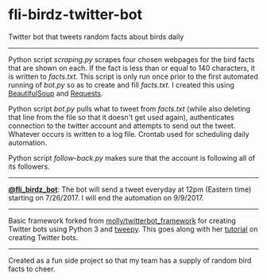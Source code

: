 # fli-birdz-twitter-bot

Twitter bot that tweets random facts about birds daily

---

Python script *scraping.py* scrapes four chosen webpages for the bird facts that are shown on each. If the fact is less than or equal to 140 characters, it is written to *facts.txt*. This script is only run once prior to the first automated running of *bot.py* so as to create and fill *facts.txt*. I created this using [BeautifulSoup](https://www.crummy.com/software/BeautifulSoup/bs4/doc/) and [Requests](http://docs.python-requests.org/en/master/).

Python script *bot.py* pulls what to tweet from *facts.txt* (while also deleting that line from the file so that it doesn't get used again), authenticates connection to the twitter account and attempts to send out the tweet. Whatever occurs is written to a log file. Crontab used for scheduling daily automation.

Python script *follow-back.py* makes sure that the account is following all of its followers.

---

**[@fli_birdz_bot](https://twitter.com/fli_birdz_bot)**: The bot will send a tweet everyday at 12pm (Eastern time) starting on 7/26/2017. I will end the automation on 9/9/2017.

---

Basic framework forked from [molly/twitterbot_framework](https://github.com/molly/twitterbot_framework) for creating Twitter bots using Python 3 and [tweepy](http://www.tweepy.org). This goes along with her [tutorial](http://blog.mollywhite.net/twitter-bots-pt2/) on creating Twitter bots.

---

Created as a fun side project so that my team has a supply of random bird facts to cheer.
